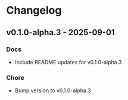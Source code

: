 # Changelog

## v0.1.0-alpha.3 - 2025-09-01

### Docs
- Include README updates for v0.1.0-alpha.3

### Chore
- Bump version to v0.1.0-alpha.3

